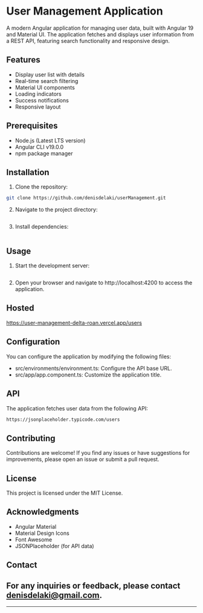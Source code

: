# User Management Application

A modern Angular application for managing user data, built with Angular 19 and Material UI. The application fetches and displays user information from a REST API, featuring search functionality and responsive design.

## Features

- Display user list with details
- Real-time search filtering
- Material UI components
- Loading indicators
- Success notifications
- Responsive layout

## Prerequisites

- Node.js (Latest LTS version)
- Angular CLI v19.0.0
- npm package manager

## Installation

1. Clone the repository:

```bash
git clone https://github.com/denisdelaki/userManagement.git
```

2. Navigate to the project directory:

```bash

```

3. Install dependencies:

```bash

```

## Usage

1. Start the development server:

```bash

```

2. Open your browser and navigate to http://localhost:4200 to access the application.

## Hosted

https://user-management-delta-roan.vercel.app/users

## Configuration

You can configure the application by modifying the following files:

- src/environments/environment.ts: Configure the API base URL.
- src/app/app.component.ts: Customize the application title.

## API

The application fetches user data from the following API:

```bash
https://jsonplaceholder.typicode.com/users
```

## Contributing

Contributions are welcome! If you find any issues or have suggestions for improvements, please open an issue or submit a pull request.

## License

This project is licensed under the MIT License.

## Acknowledgments

- Angular Material
- Material Design Icons
- Font Awesome
- JSONPlaceholder (for API data)

## Contact

## For any inquiries or feedback, please contact [denisdelaki@gmail.com](mailto:denisdelaki@gmail.com).

---

```

```

```

```
